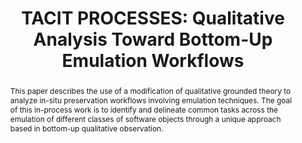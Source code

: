 ---
abstract: This paper describes the use of a modification of qualitative grounded theory
  to analyze in-situ preservation workflows involving emulation techniques. The goal
  of this in-process work is to identify and delineate common tasks across the emulation
  of different classes of software objects through a unique approach based in bottom-up
  qualitative observation.
creators:
- Kaltman, Eric
- Larson, Adam
date: null
document_url: https://www.ideals.illinois.edu/items/128333/bitstreams/429031/data.pdf
grand_parent: iPRES
institutions: []
keywords:
- emulation
- digital preservation
- qualitative analysis
- grounded theory
landing_page_url: https://hdl.handle.net/2142/121130
language: eng
layout: publication
license: CC-BY 4.0 International
notes_url: null
parent: iPRES 2023
presentation_url: https://hdl.handle.net/2142/121659
publication_type: paper
size: null
source_name: iPRES
title: 'TACIT PROCESSES: Qualitative Analysis Toward Bottom-Up Emulation Workflows'
year: 2023
---